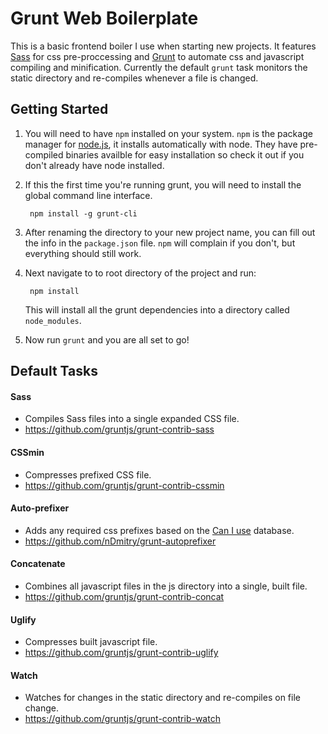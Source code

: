 # Grunt Web Boilerplate

This is a basic frontend boiler I use when starting new projects. It features [Sass](http://sass-lang.com/) for css pre-proccessing and [Grunt](http://gruntjs.com/) to automate css and javascript compiling and minification. Currently the default `grunt` task monitors the static directory and re-compiles whenever a file is changed.


## Getting Started

1. You will need to have `npm` installed on your system. `npm` is the package manager for [node.js](http://nodejs.org/), it installs automatically with node. They have pre-compiled binaries availble for easy installation so check it out if you don't already have node installed.

2. If this the first time you're running grunt, you will need to install the global command line interface.

        npm install -g grunt-cli

3. After renaming the directory to your new project name, you can fill out the info in the `package.json` file. `npm` will complain if you don't, but everything should still work.

4. Next navigate to to root directory of the project and run:

        npm install

    This will install all the grunt dependencies into a directory called `node_modules`.

5. Now run `grunt` and you are all set to go!

## Default Tasks

#### Sass
* Compiles Sass files into a single expanded CSS file.
* https://github.com/gruntjs/grunt-contrib-sass

#### CSSmin
* Compresses prefixed CSS file.
* https://github.com/gruntjs/grunt-contrib-cssmin

#### Auto-prefixer
* Adds any required css prefixes based on the [Can I use](http://caniuse.com/) database.
* https://github.com/nDmitry/grunt-autoprefixer

#### Concatenate
* Combines all javascript files in the js directory into a single, built file.
* https://github.com/gruntjs/grunt-contrib-concat

#### Uglify
* Compresses built javascript file.
* https://github.com/gruntjs/grunt-contrib-uglify

#### Watch
* Watches for changes in the static directory and re-compiles on file change.
* https://github.com/gruntjs/grunt-contrib-watch
